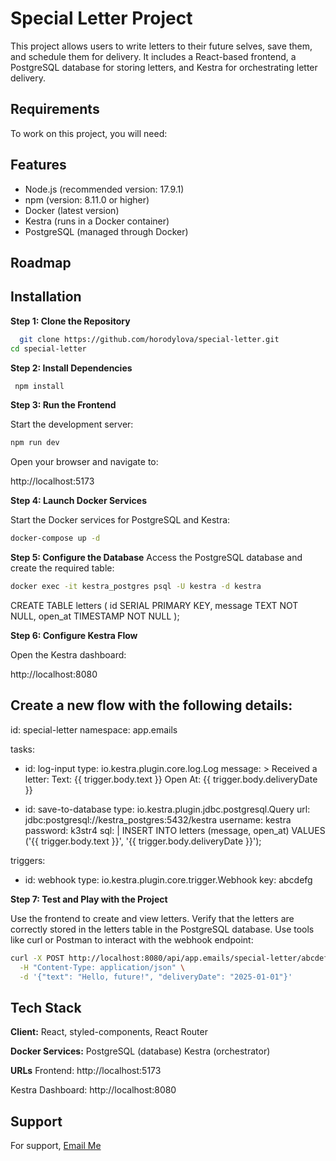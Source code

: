 
# Special Letter Project

This project allows users to write letters to their future selves, save them, and schedule them for delivery. It includes a React-based frontend, a PostgreSQL database for storing letters, and Kestra for orchestrating letter delivery.


## Requirements

To work on this project, you will need:
## Features

- Node.js (recommended version: 17.9.1)
- npm (version: 8.11.0 or higher)
- Docker (latest version)
- Kestra (runs in a Docker container)
- PostgreSQL (managed through Docker)

## Roadmap

 


## Installation

**Step 1: Clone the Repository**

```bash
  git clone https://github.com/horodylova/special-letter.git
cd special-letter
```

**Step 2: Install Dependencies**

```bash
 npm install
```

**Step 3: Run the Frontend**

Start the development server:

``` bash 
npm run dev
```

Open your browser and navigate to:

http://localhost:5173

**Step 4: Launch Docker Services**

Start the Docker services for PostgreSQL and Kestra:

```bash 
docker-compose up -d
```
**Step 5: Configure the Database**
Access the PostgreSQL database and create the required table:

```bash 
docker exec -it kestra_postgres psql -U kestra -d kestra
```

CREATE TABLE letters (
  id SERIAL PRIMARY KEY,
  message TEXT NOT NULL,
  open_at TIMESTAMP NOT NULL
);

**Step 6: Configure Kestra Flow**

Open the Kestra dashboard:
 
http://localhost:8080


## Create a new flow with the following details:

 id: special-letter
namespace: app.emails

tasks:
  - id: log-input
    type: io.kestra.plugin.core.log.Log
    message: >
      Received a letter:
      Text: {{ trigger.body.text }}
      Open At: {{ trigger.body.deliveryDate }}

  - id: save-to-database
    type: io.kestra.plugin.jdbc.postgresql.Query
    url: jdbc:postgresql://kestra_postgres:5432/kestra
    username: kestra
    password: k3str4
    sql: |
      INSERT INTO letters (message, open_at) VALUES ('{{ trigger.body.text }}', '{{ trigger.body.deliveryDate }}');

triggers:
  - id: webhook
    type: io.kestra.plugin.core.trigger.Webhook
    key: abcdefg

**Step 7: Test and Play with the Project**

Use the frontend to create and view letters.
Verify that the letters are correctly stored in the letters table in the PostgreSQL database.
Use tools like curl or Postman to interact with the webhook endpoint:
 
```bash 
curl -X POST http://localhost:8080/api/app.emails/special-letter/abcdefg \
  -H "Content-Type: application/json" \
  -d '{"text": "Hello, future!", "deliveryDate": "2025-01-01"}'
```

## Tech Stack

**Client:** React, styled-components, React Router

**Docker
Services:** PostgreSQL (database)
Kestra (orchestrator)

**URLs**
Frontend: http://localhost:5173

Kestra Dashboard: http://localhost:8080
## Support

For support, [Email Me](mailto:horodylova.sv@gmail.com)


